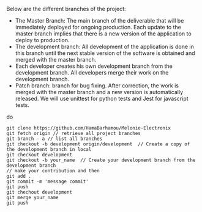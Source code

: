 Below are the different branches of the project:
- The Master Branch: The main branch of the deliverable that will be immediately deployed for ongoing production. Each update to the master branch implies that there is a new version of the application to deploy to production.
- The development branch: All development of the application is done in this branch until the next stable version of the software is obtained and merged with the master branch.
- Each developer creates his own development branch from the development branch. All developers merge their work on the development branch.
- Patch branch: branch for bug fixing. After correction, the work is merged with the master branch and a new version is automatically released.
We will use unittest for python tests and Jest for javascript tests.


do
```
git clone https://github.com/HamaBarhamou/Melonie-Electronix
git fetch origin // retrieve all project branches
git branch - a // list all branches
git checkout -b development origin/development  // Create a copy of the development branch in local
git checkout development
git checkout -b your_name  // Create your development branch from the development branch
// make your contribution and then
git add .   
git commit -m 'message commit'  
git push    
git chechout development
git merge your_name
git push
```